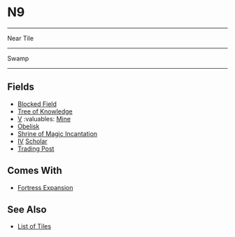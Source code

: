 # N9

___
Near Tile
___
Swamp
___


## Fields

- [Blocked Field](../keywords/blocked_field.md)
- [Tree of Knowledge](../fields/tree_of_knowledge.md)
- [Ⅴ](../difficulties.md) :valuables: [Mine](../fields/mine.md)
- [Obelisk](../fields/obelisk.md)
- [Shrine of Magic Incantation](../fields/shrine_of_magic_incantation.md)
- [Ⅳ](../difficulties.md) [Scholar](../fields/scholar.md)
- [Trading Post](../trading.md)


## Comes With

- [Fortress Expansion](../content/fortress_expansion.md)


## See Also

- [List of Tiles](index.md)
